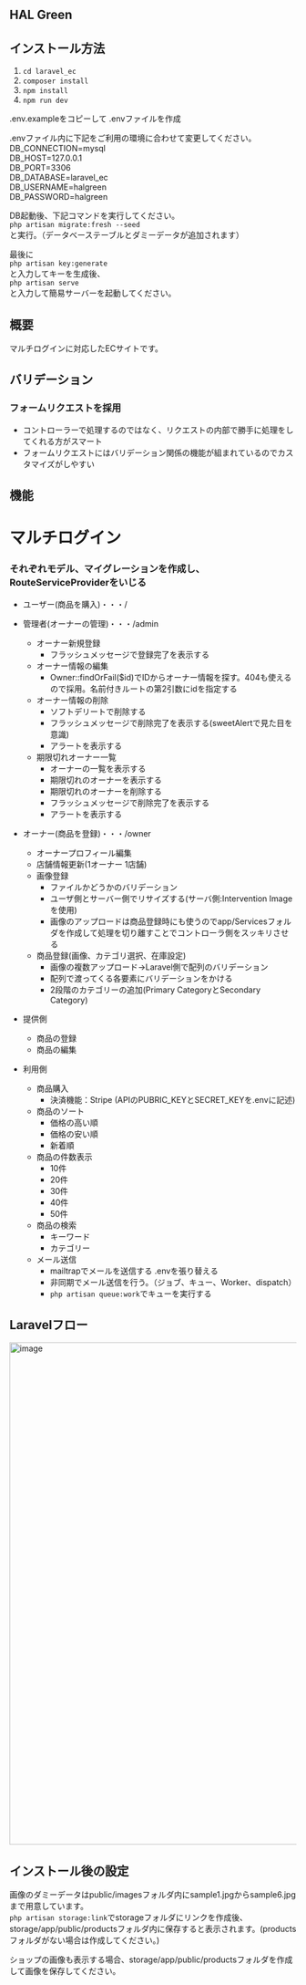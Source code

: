 ## HAL Green

## インストール方法
1. ``` cd laravel_ec ```  
2. ``` composer install ```  
3. ``` npm install ```  
4. ``` npm run dev ```  

.env.exampleをコピーして .envファイルを作成

.envファイル内に下記をご利用の環境に合わせて変更してください。  
DB_CONNECTION=mysql  
DB_HOST=127.0.0.1  
DB_PORT=3306  
DB_DATABASE=laravel_ec  
DB_USERNAME=halgreen  
DB_PASSWORD=halgreen  

DB起動後、下記コマンドを実行してください。  
``` php artisan migrate:fresh --seed ```  
と実行。（データベーステーブルとダミーデータが追加されます）

最後に  
``` php artisan key:generate ```  
と入力してキーを生成後、  
``` php artisan serve ```  
と入力して簡易サーバーを起動してください。  

## 概要
マルチログインに対応したECサイトです。

## バリデーション
### フォームリクエストを採用
- コントローラーで処理するのではなく、リクエストの内部で勝手に処理をしてくれる方がスマート
- フォームリクエストにはバリデーション関係の機能が組まれているのでカスタマイズがしやすい
## 機能


# マルチログイン
### それぞれモデル、マイグレーションを作成し、RouteServiceProviderをいじる
- ユーザー(商品を購入)・・・/

- 管理者(オーナーの管理)・・・/admin
    - オーナー新規登録
        - フラッシュメッセージで登録完了を表示する
    - オーナー情報の編集
        - Owner::findOrFail($id)でIDからオーナー情報を探す。404も使えるので採用。名前付きルートの第2引数にidを指定する
    - オーナー情報の削除
        - ソフトデリートで削除する
        - フラッシュメッセージで削除完了を表示する(sweetAlertで見た目を意識)
        - アラートを表示する
    - 期限切れオーナー一覧
        - オーナーの一覧を表示する
        - 期限切れのオーナーを表示する
        - 期限切れのオーナーを削除する
        - フラッシュメッセージで削除完了を表示する
        - アラートを表示する

- オーナー(商品を登録)・・・/owner
    - オーナープロフィール編集
    - 店舗情報更新(1オーナー 1店舗)
    - 画像登録
        - ファイルかどうかのバリデーション
        - ユーザ側とサーバー側でリサイズする(サーバ側:Intervention Imageを使用)
        - 画像のアップロードは商品登録時にも使うのでapp/Servicesフォルダを作成して処理を切り離すことでコントローラ側をスッキリさせる
    - 商品登録(画像、カテゴリ選択、在庫設定)
        - 画像の複数アップロード→Laravel側で配列のバリデーション
        - 配列で渡ってくる各要素にバリデーションをかける
        - 2段階のカテゴリーの追加(Primary CategoryとSecondary Category)


- 提供側
    - 商品の登録
    - 商品の編集
- 利用側
    - 商品購入
        - 決済機能：Stripe (APIのPUBRIC_KEYとSECRET_KEYを.envに記述)
    - 商品のソート
        - 価格の高い順
        - 価格の安い順
        - 新着順
    - 商品の件数表示
        - 10件
        - 20件
        - 30件
        - 40件
        - 50件
    - 商品の検索
        - キーワード
        - カテゴリー
    - メール送信
        - mailtrapでメールを送信する .envを張り替える
        - 非同期でメール送信を行う。（ジョブ、キュー、Worker、dispatch）
        - ``` php artisan queue:work ```でキューを実行する

    
    
## Laravelフロー
<img width="881" alt="image" src="https://user-images.githubusercontent.com/96870513/203036307-8b5e7a82-38b0-4cf2-99f4-20bf2a16966a.png">

## インストール後の設定
画像のダミーデータはpublic/imagesフォルダ内にsample1.jpgからsample6.jpgまで用意しています。    
``` php artisan storage:link ```でstorageフォルダにリンクを作成後、    
storage/app/public/productsフォルダ内に保存すると表示されます。(productsフォルダがない場合は作成してください。)

ショップの画像も表示する場合、storage/app/public/productsフォルダを作成して画像を保存してください。
